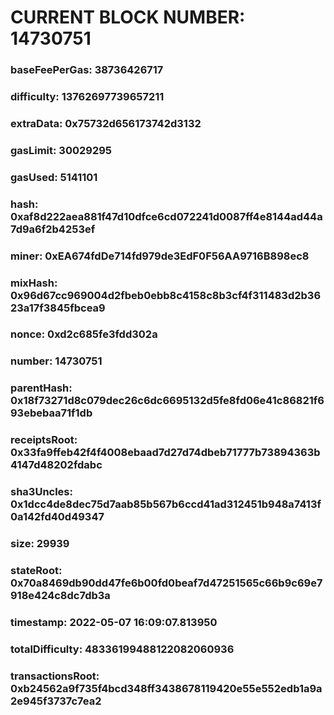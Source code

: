# CURRENT BLOCK NUMBER: 14730751

### baseFeePerGas: 38736426717
### difficulty: 13762697739657211
### extraData: 0x75732d656173742d3132
### gasLimit: 30029295
### gasUsed: 5141101
### hash: 0xaf8d222aea881f47d10dfce6cd072241d0087ff4e8144ad44a7d9a6f2b4253ef
### miner: 0xEA674fdDe714fd979de3EdF0F56AA9716B898ec8
### mixHash: 0x96d67cc969004d2fbeb0ebb8c4158c8b3cf4f311483d2b3623a17f3845fbcea9
### nonce: 0xd2c685fe3fdd302a
### number: 14730751
### parentHash: 0x18f73271d8c079dec26c6dc6695132d5fe8fd06e41c86821f693ebebaa71f1db
### receiptsRoot: 0x33fa9ffeb42f4f4008ebaad7d27d74dbeb71777b73894363b4147d48202fdabc
### sha3Uncles: 0x1dcc4de8dec75d7aab85b567b6ccd41ad312451b948a7413f0a142fd40d49347
### size: 29939
### stateRoot: 0x70a8469db90dd47fe6b00fd0beaf7d47251565c66b9c69e7918e424c8dc7db3a
### timestamp: 2022-05-07 16:09:07.813950
### totalDifficulty: 48336199488122082060936
### transactionsRoot: 0xb24562a9f735f4bcd348ff3438678119420e55e552edb1a9a2e945f3737c7ea2

